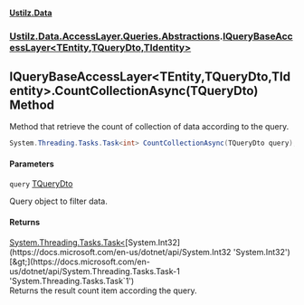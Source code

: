 #### [Ustilz.Data](index.md 'index')
### [Ustilz.Data.AccessLayer.Queries.Abstractions](Ustilz.Data.AccessLayer.Queries.Abstractions.md 'Ustilz.Data.AccessLayer.Queries.Abstractions').[IQueryBaseAccessLayer&lt;TEntity,TQueryDto,TIdentity&gt;](Ustilz.Data.AccessLayer.Queries.Abstractions.IQueryBaseAccessLayer_TEntity,TQueryDto,TIdentity_.md 'Ustilz.Data.AccessLayer.Queries.Abstractions.IQueryBaseAccessLayer<TEntity,TQueryDto,TIdentity>')

## IQueryBaseAccessLayer<TEntity,TQueryDto,TIdentity>.CountCollectionAsync(TQueryDto) Method

Method that retrieve the count of collection of data according to the query.

```csharp
System.Threading.Tasks.Task<int> CountCollectionAsync(TQueryDto query);
```
#### Parameters

<a name='Ustilz.Data.AccessLayer.Queries.Abstractions.IQueryBaseAccessLayer_TEntity,TQueryDto,TIdentity_.CountCollectionAsync(TQueryDto).query'></a>

`query` [TQueryDto](Ustilz.Data.AccessLayer.Queries.Abstractions.IQueryBaseAccessLayer_TEntity,TQueryDto,TIdentity_.md#Ustilz.Data.AccessLayer.Queries.Abstractions.IQueryBaseAccessLayer_TEntity,TQueryDto,TIdentity_.TQueryDto 'Ustilz.Data.AccessLayer.Queries.Abstractions.IQueryBaseAccessLayer<TEntity,TQueryDto,TIdentity>.TQueryDto')

Query object to filter data.

#### Returns
[System.Threading.Tasks.Task&lt;](https://docs.microsoft.com/en-us/dotnet/api/System.Threading.Tasks.Task-1 'System.Threading.Tasks.Task`1')[System.Int32](https://docs.microsoft.com/en-us/dotnet/api/System.Int32 'System.Int32')[&gt;](https://docs.microsoft.com/en-us/dotnet/api/System.Threading.Tasks.Task-1 'System.Threading.Tasks.Task`1')  
Returns the result count item according the query.